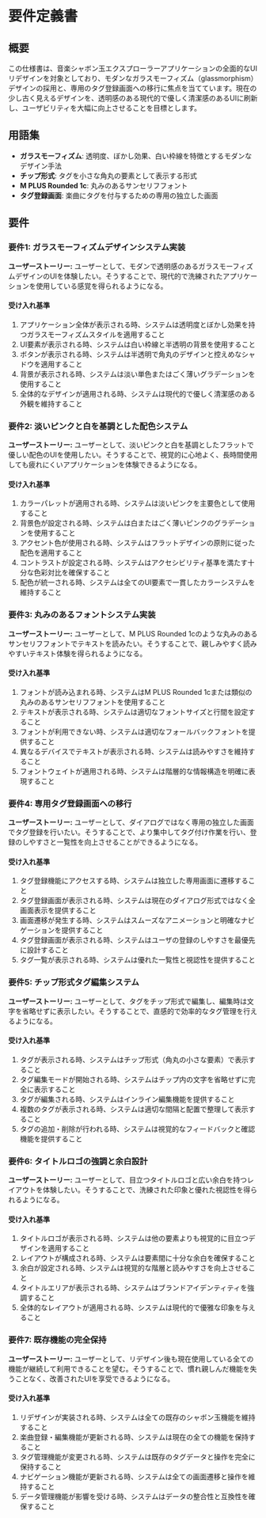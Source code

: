# 要件定義書

## 概要

この仕様書は、音楽シャボン玉エクスプローラーアプリケーションの全面的なUIリデザインを対象としており、モダンなガラスモーフィズム（glassmorphism）デザインの採用と、専用のタグ登録画面への移行に焦点を当てています。現在の少し古く見えるデザインを、透明感のある現代的で優しく清潔感のあるUIに刷新し、ユーザビリティを大幅に向上させることを目標とします。

## 用語集

- **ガラスモーフィズム**: 透明度、ぼかし効果、白い枠線を特徴とするモダンなデザイン手法
- **チップ形式**: タグを小さな角丸の要素として表示する形式
- **M PLUS Rounded 1c**: 丸みのあるサンセリフフォント
- **タグ登録画面**: 楽曲にタグを付与するための専用の独立した画面

## 要件

### 要件1: ガラスモーフィズムデザインシステム実装

**ユーザーストーリー:** ユーザーとして、モダンで透明感のあるガラスモーフィズムデザインのUIを体験したい。そうすることで、現代的で洗練されたアプリケーションを使用している感覚を得られるようになる。

#### 受け入れ基準

1. アプリケーション全体が表示される時、システムは透明度とぼかし効果を持つガラスモーフィズムスタイルを適用すること
2. UI要素が表示される時、システムは白い枠線と半透明の背景を使用すること
3. ボタンが表示される時、システムは半透明で角丸のデザインと控えめなシャドウを適用すること
4. 背景が表示される時、システムは淡い単色またはごく薄いグラデーションを使用すること
5. 全体的なデザインが適用される時、システムは現代的で優しく清潔感のある外観を維持すること

### 要件2: 淡いピンクと白を基調とした配色システム

**ユーザーストーリー:** ユーザーとして、淡いピンクと白を基調としたフラットで優しい配色のUIを使用したい。そうすることで、視覚的に心地よく、長時間使用しても疲れにくいアプリケーションを体験できるようになる。

#### 受け入れ基準

1. カラーパレットが適用される時、システムは淡いピンクを主要色として使用すること
2. 背景色が設定される時、システムは白またはごく薄いピンクのグラデーションを使用すること
3. アクセント色が使用される時、システムはフラットデザインの原則に従った配色を適用すること
4. コントラストが設定される時、システムはアクセシビリティ基準を満たす十分な色彩対比を確保すること
5. 配色が統一される時、システムは全てのUI要素で一貫したカラーシステムを維持すること

### 要件3: 丸みのあるフォントシステム実装

**ユーザーストーリー:** ユーザーとして、M PLUS Rounded 1cのような丸みのあるサンセリフフォントでテキストを読みたい。そうすることで、親しみやすく読みやすいテキスト体験を得られるようになる。

#### 受け入れ基準

1. フォントが読み込まれる時、システムはM PLUS Rounded 1cまたは類似の丸みのあるサンセリフフォントを使用すること
2. テキストが表示される時、システムは適切なフォントサイズと行間を設定すること
3. フォントが利用できない時、システムは適切なフォールバックフォントを提供すること
4. 異なるデバイスでテキストが表示される時、システムは読みやすさを維持すること
5. フォントウェイトが適用される時、システムは階層的な情報構造を明確に表現すること

### 要件4: 専用タグ登録画面への移行

**ユーザーストーリー:** ユーザーとして、ダイアログではなく専用の独立した画面でタグ登録を行いたい。そうすることで、より集中してタグ付け作業を行い、登録のしやすさと一覧性を向上させることができるようになる。

#### 受け入れ基準

1. タグ登録機能にアクセスする時、システムは独立した専用画面に遷移すること
2. タグ登録画面が表示される時、システムは現在のダイアログ形式ではなく全画面表示を提供すること
3. 画面遷移が発生する時、システムはスムーズなアニメーションと明確なナビゲーションを提供すること
4. タグ登録画面が表示される時、システムはユーザの登録のしやすさを最優先に設計すること
5. タグ一覧が表示される時、システムは優れた一覧性と視認性を提供すること

### 要件5: チップ形式タグ編集システム

**ユーザーストーリー:** ユーザーとして、タグをチップ形式で編集し、編集時は文字を省略せずに表示したい。そうすることで、直感的で効率的なタグ管理を行えるようになる。

#### 受け入れ基準

1. タグが表示される時、システムはチップ形式（角丸の小さな要素）で表示すること
2. タグ編集モードが開始される時、システムはチップ内の文字を省略せずに完全に表示すること
3. タグが編集される時、システムはインライン編集機能を提供すること
4. 複数のタグが表示される時、システムは適切な間隔と配置で整理して表示すること
5. タグの追加・削除が行われる時、システムは視覚的なフィードバックと確認機能を提供すること

### 要件6: タイトルロゴの強調と余白設計

**ユーザーストーリー:** ユーザーとして、目立つタイトルロゴと広い余白を持つレイアウトを体験したい。そうすることで、洗練された印象と優れた視認性を得られるようになる。

#### 受け入れ基準

1. タイトルロゴが表示される時、システムは他の要素よりも視覚的に目立つデザインを適用すること
2. レイアウトが構成される時、システムは要素間に十分な余白を確保すること
3. 余白が設定される時、システムは視覚的な階層と読みやすさを向上させること
4. タイトルエリアが表示される時、システムはブランドアイデンティティを強調すること
5. 全体的なレイアウトが適用される時、システムは現代的で優雅な印象を与えること

### 要件7: 既存機能の完全保持

**ユーザーストーリー:** ユーザーとして、リデザイン後も現在使用している全ての機能が継続して利用できることを望む。そうすることで、慣れ親しんだ機能を失うことなく、改善されたUIを享受できるようになる。

#### 受け入れ基準

1. リデザインが実装される時、システムは全ての既存のシャボン玉機能を維持すること
2. 楽曲登録・編集機能が更新される時、システムは現在の全ての機能を保持すること
3. タグ管理機能が変更される時、システムは既存のタグデータと操作を完全に保持すること
4. ナビゲーション機能が更新される時、システムは全ての画面遷移と操作を維持すること
5. データ管理機能が影響を受ける時、システムはデータの整合性と互換性を確保すること